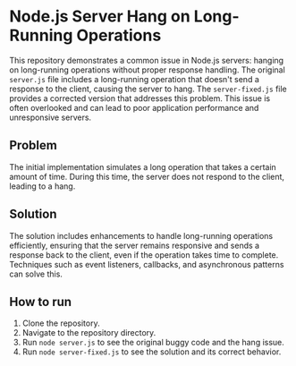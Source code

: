 # Node.js Server Hang on Long-Running Operations

This repository demonstrates a common issue in Node.js servers: hanging on long-running operations without proper response handling.  The original `server.js` file includes a long-running operation that doesn't send a response to the client, causing the server to hang. The `server-fixed.js` file provides a corrected version that addresses this problem.  This issue is often overlooked and can lead to poor application performance and unresponsive servers.

## Problem

The initial implementation simulates a long operation that takes a certain amount of time. During this time, the server does not respond to the client, leading to a hang.

## Solution

The solution includes enhancements to handle long-running operations efficiently, ensuring that the server remains responsive and sends a response back to the client, even if the operation takes time to complete. Techniques such as event listeners, callbacks, and asynchronous patterns can solve this.

## How to run

1. Clone the repository.
2. Navigate to the repository directory.
3. Run `node server.js` to see the original buggy code and the hang issue.
4. Run `node server-fixed.js` to see the solution and its correct behavior.